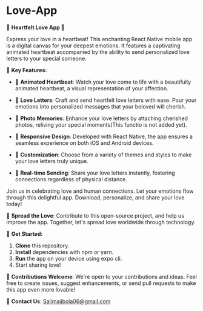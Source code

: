 # Love-App


💌 **Heartfelt Love App 💓**

Express your love in a heartbeat! This enchanting React Native mobile app is a digital canvas for your deepest emotions. It features a captivating animated heartbeat accompanied by the ability to send personalized love letters to your special someone.

💞 **Key Features:**
- 🎉 **Animated Heartbeat**: Watch your love come to life with a beautifully animated heartbeat, a visual representation of your affection.

- 💌 **Love Letters**: Craft and send heartfelt love letters with ease. Pour your emotions into personalized messages that your beloved will cherish.

- 📸 **Photo Memories**: Enhance your love letters by attaching cherished photos, reliving your special moments(This functio is not added yet).

- 🌟 **Responsive Design**: Developed with React Native, the app ensures a seamless experience on both iOS and Android devices.

- 🎨 **Customization**: Choose from a variety of themes and styles to make your love letters truly unique.

- 🚀 **Real-time Sending**: Share your love letters instantly, fostering connections regardless of physical distance.

Join us in celebrating love and human connections. Let your emotions flow through this delightful app. Download, personalize, and share your love today!

💖 **Spread the Love**: Contribute to this open-source project, and help us improve the app. Together, let's spread love worldwide through technology.

🚀 **Get Started:**
1. **Clone** this repository.
2. **Install** dependencies with npm or yarn.
3. **Run** the app on your device using expo cli.
4. Start sharing love!


🤝 **Contributions Welcome**: We're open to your contributions and ideas. Feel free to create issues, suggest enhancements, or send pull requests to make this app even more lovable!


📧 **Contact Us**: Salimajibola06@gmail.com
